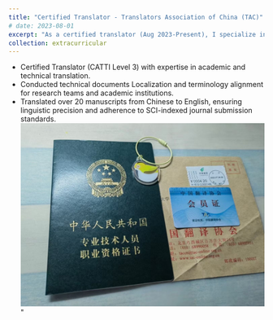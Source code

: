 ```yaml
---
title: "Certified Translator - Translators Association of China (TAC)"
# date: 2023-08-01
excerpt: "As a certified translator (Aug 2023-Present), I specialize in technical document localization and academic translation. My work includes terminology standardization for research institutions and translating 20+ scientific manuscripts to meet SCI-indexed journal requirements, ensuring linguistic precision and cultural appropriateness.<br/><img src='/images/extracurricular/2023-08-01-tac-1.jpg'>"
collection: extracurricular
---
```

- Certified Translator (CATTI Level 3) with expertise in academic and technical translation.
- Conducted technical documents Localization and terminology alignment for research teams and academic institutions.
- Translated over 20 manuscripts from Chinese to English, ensuring linguistic precision and adherence to SCI-indexed journal submission standards.
<br/><img src='/images/extracurricular/2023-08-01-tac-1.jpg'>"